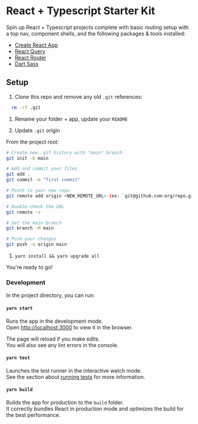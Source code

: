 # React + Typescript Starter Kit

Spin up React + Typescript projects complete with basic routing setup with a top nav, component shells, and the following packages & tools installed:

- [Create React App](https://facebook.github.io/create-react-app/docs/getting-started)
- [React Query](https://react-query.tanstack.com/overview)
- [React Router](https://reactrouter.com/docs/en/v6/getting-started/overview)
- [Dart Sass](https://sass-lang.com/documentation)

## Setup

1. Clone this repo and remove any old `.git` references:

```bash
  rm -rf .git
```

1. Rename your folder + app, update your `README`

1. Update `.git` origin

From the project root:

```bash
# Create new .git history with "main" branch
git init -b main

# Add and commit your files
git add .
git commit -m "first commit"

# Point to your new repo
git remote add origin <NEW_REMOTE_URL> (ex: `git@github.com:org/repo.git`)

# Double-check the URL
git remote -v 

# Set the main branch
git branch -M main

# Push your changes
git push -u origin main
```

1. `yarn install && yarn upgrade all`

You're ready to go!

### Development

In the project directory, you can run:

#### `yarn start`

Runs the app in the development mode.\
Open [http://localhost:3000](http://localhost:3000) to view it in the browser.

The page will reload if you make edits.\
You will also see any lint errors in the console.

#### `yarn test`

Launches the test runner in the interactive watch mode.\
See the section about [running tests](https://facebook.github.io/create-react-app/docs/running-tests) for more information.

#### `yarn build`

Builds the app for production to the `build` folder.\
It correctly bundles React in production mode and optimizes the build for the best performance.

